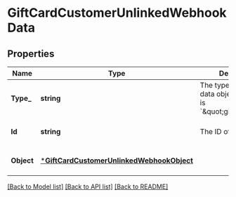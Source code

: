 # GiftCardCustomerUnlinkedWebhookData

## Properties
Name | Type | Description | Notes
------------ | ------------- | ------------- | -------------
**Type_** | **string** | The type of the event data object. The value is &#x60;\&quot;gift_card\&quot;&#x60;. | [optional] [default to null]
**Id** | **string** | The ID of the GiftCard. | [optional] [default to null]
**Object** | [***GiftCardCustomerUnlinkedWebhookObject**](GiftCardCustomerUnlinkedWebhookObject.md) |  | [optional] [default to null]

[[Back to Model list]](../README.md#documentation-for-models) [[Back to API list]](../README.md#documentation-for-api-endpoints) [[Back to README]](../README.md)

